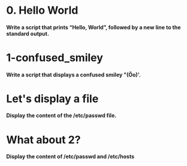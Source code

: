# 0. Hello World
#### Write a script that prints “Hello, World”, followed by a new line to the standard output.

# 1-confused_smiley
#### Write a script that displays a confused smiley "(Ôo)'.

# Let's display a file
#### Display the content of the /etc/passwd file.

# What about 2?
#### Display the content of /etc/passwd and /etc/hosts
